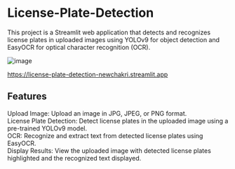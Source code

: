 # License-Plate-Detection

This project is a Streamlit web application that detects and recognizes license plates in uploaded images using YOLOv9 for object detection and EasyOCR for optical character recognition (OCR).

![image](https://github.com/NewChakri/License-Plate-Detection/assets/99199609/bb54dcd1-19c8-4297-92f5-268badee6e94)

https://license-plate-detection-newchakri.streamlit.app

## Features
Upload Image: Upload an image in JPG, JPEG, or PNG format. <br />
License Plate Detection: Detect license plates in the uploaded image using a pre-trained YOLOv9 model. <br />
OCR: Recognize and extract text from detected license plates using EasyOCR. <br />
Display Results: View the uploaded image with detected license plates highlighted and the recognized text displayed. <br />
